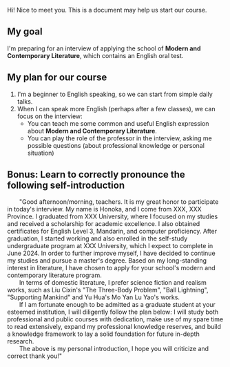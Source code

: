 Hi! Nice to meet you. This is a document may help us start our course.

## My goal
I'm preparing for an interview of applying the school of **Modern and Contemporary Literature**, which contains an English oral test.

## My plan for our course
1. I'm a beginner to English speaking, so we can start from simple daily talks.
2. When I can speak more English (perhaps after a few classes), we can focus on the interview:
   + You can teach me some common and useful English expression about **Modern and Contemporary Literature**.
   + You can play the role of the professor in the interview, asking me possible questions (about professional knowledge or personal situation) 

## Bonus: Learn to correctly pronounce the following self-introduction
&emsp;&emsp;"Good afternoon/morning, teachers. It is my great honor to participate in today's interview. My name is Honoka, and I come from XXX, XXX Province. I graduated from XXX University, where I focused on my studies and received a scholarship for academic excellence. I also obtained certificates for English Level 3, Mandarin, and computer proficiency. After graduation, I started working and also enrolled in the self-study undergraduate program at XXX University, which I expect to complete in June 2024. In order to further improve myself, I have decided to continue my studies and pursue a master's degree. Based on my long-standing interest in literature, I have chosen to apply for your school's modern and contemporary literature program.  
&emsp;&emsp;In terms of domestic literature, I prefer science fiction and realism works, such as Liu Cixin's "The Three-Body Problem", "Ball Lightning", "Supporting Mankind" and Yu Hua's Mo Yan Lu Yao's works.  
&emsp;&emsp;If I am fortunate enough to be admitted as a graduate student at your esteemed institution, I will diligently follow the plan below: I will study both professional and public courses with dedication, make use of my spare time to read extensively, expand my professional knowledge reserves, and build a knowledge framework to lay a solid foundation for future in-depth research.  
&emsp;&emsp;The above is my personal introduction, I hope you will criticize and correct thank you!"  
